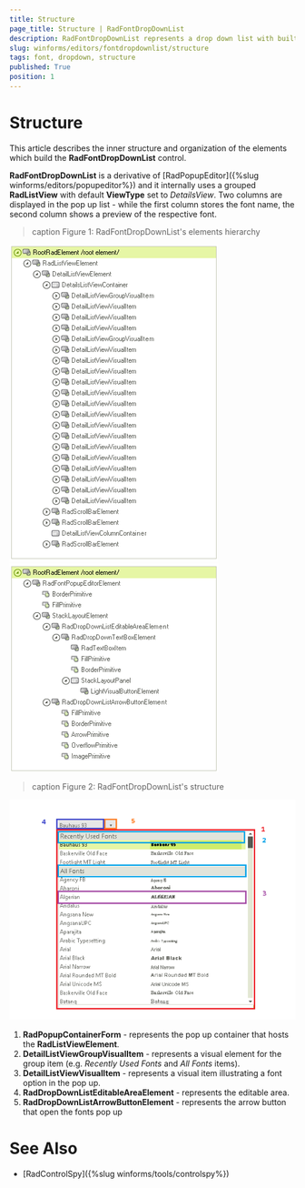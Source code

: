 ```yaml
---
title: Structure
page_title: Structure | RadFontDropDownList
description: RadFontDropDownList represents a drop down list with built-in fonts that are installed on the system.   
slug: winforms/editors/fontdropdownlist/structure
tags: font, dropdown, structure
published: True
position: 1
---
```


# Structure

This article describes the inner structure and organization of the elements which build the **RadFontDropDownList** control. 

**RadFontDropDownList** is a derivative of [RadPopupEditor]({%slug winforms/editors/popupeditor%}) and it internally uses a grouped **RadListView** with default **ViewType** set to *DetailsView*. Two columns are displayed in the pop up list - while the first column stores the font name, the second column shows a preview of the respective font.
        
>caption Figure 1: RadFontDropDownList's elements hierarchy

![editors-fontdropdownlist-structure 001](images/editors-fontdropdownlist-structure001.png)![editors-fontdropdownlist-structure 003](images/editors-fontdropdownlist-structure003.png)

>caption Figure 2: RadFontDropDownList's structure

![editors-fontdropdownlist-structure 002](images/editors-fontdropdownlist-structure002.png)

1. **RadPopupContainerForm** - represents the pop up container that hosts the **RadListViewElement**.
2. **DetailListViewGroupVisualItem** - represents a visual element for the group item (e.g. *Recently Used Fonts* and *All Fonts* items).  
3. **DetailListViewVisualItem** - represents a visual item illustrating a font option in the pop up.
4. **RadDropDownListEditableAreaElement** - represents the editable area.
5. **RadDropDownListArrowButtonElement** - represents the arrow button that open the fonts pop up 


# See Also

* [RadControlSpy]({%slug winforms/tools/controlspy%})
            
